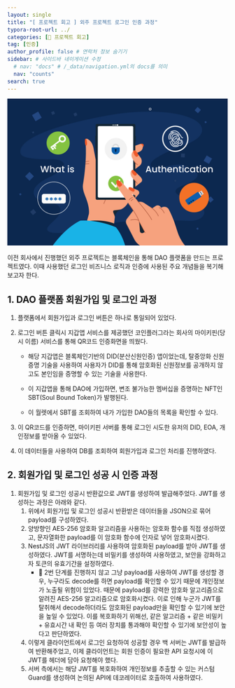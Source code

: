 ```yaml
---
layout: single
title: "[ 프로젝트 회고 ] 외주 프로젝트 로그인 인증 과정"
typora-root-url: ../
categories: [📌 프로젝트 회고]
tag: [인증]
author_profile: false # 연락처 정보 숨기기
sidebar: # 사이드바 네이게이션 수정
  # nav: "docs" # /_data/navigation.yml의 docs를 의미
  nav: "counts"
search: true
---
```


![Authentication](/images/2024-09-10-wepublic-auth/Authentication.jpg)

이전 회사에서 진행했던 외주 프로젝트는 블록체인을 통해 DAO 플랫폼을 만드는 프로젝트였다. 이때 사용했던 로그인 비즈니스 로직과 인증에 사용된 주요 개념들을 복기해보고자 한다.

## 1. DAO 플랫폼 회원가입 및 로그인 과정

1. 플랫폼에서 회원가입과 로그인 버튼은 하나로 통일되어 있었다.

2. 로그인 버튼 클릭시 지갑앱 서비스를 제공했던 코인플러그라는 회사의 마이키핀(당시 이름) 서비스를 통해 QR코드 인증화면을 띄웠다.

   - 해당 지갑앱은 블록체인기반의 DID(분산신원인증) 앱이었는데, 탈중앙화 신원증명 기술을 사용하여 사용자가 DID를 통해 암호화된 신원정보를 공개하지 않고도 본인임을 증명할 수 있는 기술을 사용한다.

   - 이 지갑앱을 통해 DAO에 가입하면, 변조 불가능한 멤버십을 증명하는 NFT인 SBT(Soul Bound Token)가 발행된다.

   - 이 월렛에서 SBT를 조회하여 내가 가입한 DAO들의 목록을 확인할 수 있다.

3. 이 QR코드를 인증하면, 마이키핀 서버를 통해 로그인 시도한 유저의 DID, EOA, 개인정보를 받아올 수 있었다.
4. 이 데이터들을 사용하여 DB를 조회하여 회원가입과 로그인 처리를 진행하였다.



## 2. 회원가입 및 로그인 성공 시 인증 과정

1. 회원가입 및 로그인 성공시 반환값으로 JWT를 생성하여 발급해주었다. JWT를 생성하는 과정은 아래와 같다.
   1. 위에서 회원가입 및 로그인 성공시 반환받은 데이터들을 JSON으로 묶어 payload를 구성하였다.
   2. 양방향인 AES-256 암호화 알고리즘을 사용하는 암호화 함수를 직접 생성하였고, 문자열화한 payload를 이 암호화 함수에 인자로 넣어 암호화시켰다.
   3. NestJS의 JWT 라이브러리를 사용하여 암호화된 payload를 받아 JWT를 생성하였다. JWT를 서명하는데 비밀키를 생성하여 사용하였고, 보안을 강화하고자 토큰의 유효기간을 설정하였다.
      - 🚨 2번 단계를 진행하지 않고 그냥 payload를 사용하여 JWT를 생성할 경우, 누구라도 decode를 하면 payload를 확인할 수 있기 때문에 개인정보가 노출될 위험이 있었다. 때문에 payload를 강력한 암호화 알고리즘으로 알려진 AES-256 알고리즘으로 암호화시켰다. 이로 인해 누군가 JWT를 탈취해서 decode하더라도 암호화된 payload만을 확인할 수 있기에 보안을 높일 수 있었다. 이를 복호화하기 위해선, 같은 알고리즘 + 같은 비밀키 + 유효시간 내 확인 등 여러 장치를 통과해야 확인할 수 있기에 보안성이 높다고 판단하였다.
   4. 이렇게 클라이언트에서 로그인 요청하여 성공할 경우 백 서버는 JWT를 발급하여 반환해주었고, 이제 클라이언트는 회원 인증이 필요한 API 요청시에 이 JWT를 헤더에 담아 요청해야 했다.
   5. 서버 측에서는 해당 JWT를 복호화하여 개인정보를 추출할 수 있는 커스텀 Guard를 생성하여 논의된 API에 데코레이터로 호출하여 사용하였다.
